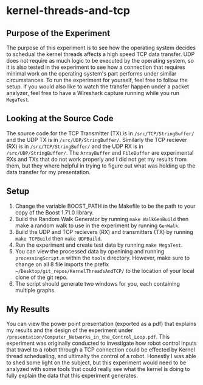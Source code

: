 # kernel-threads-and-tcp

## Purpose of the Experiment
The purpose of this experiment is to see how the operating system decides to schedual the kernel threads affects a high 
speed TCP data transfer. UDP does not require as much logic to be executed by the operating system, so it is also tested in
the experiment to see how a connection that requires minimal work on the operating system's part performs under similar
circumstances. To run the experiment for yourself, feel free to follow the setup. if you would also like to watch the transfer
happen under a packet analyzer, feel free to have a Wireshark capture running while you run ```MegaTest```.

## Looking at the Source Code
The source code for the TCP Transmitter (TX) is in ```/src/TCP/StringBuffer/``` and the UDP TX is in ```/src/UDP/StringBuffer/```. Similarly the TCP reciever (RX) is in ```/src/TCP/StringBuffer/``` and the UDP RX is in ```/src/UDP/StringBuffer/```. The ```ArrayBuffer``` and ```FileBuffer``` are experimental RXs and TXs that do not work properly and I did not get my results from them, but they where helpful in trying to figure out what was holding up the data transfer for my presentation.

## Setup
1) Change the variable BOOST_PATH in the Makefile to be the path to your copy of the Boost 1.71.0 library.
2) Build the Random Walk Generator by running ```make WalkGenBuild``` then make a random walk to use in the experiment by running ```GenWalk```.
3) Build the UDP and TCP recievers (RX) and transmitters (TX) by running ```make TCPBuild``` then  ```make UDPBuild```.
4) Run the experiment and create test data by running ```make MegaTest```.
5) You can view the processed data by openining and running ```processingScript.m``` within the ```tools``` directory. However, make sure to change on all 8 file imports the prefix ```~/Desktop/git_repos/KernelThreadsAndTCP/``` to the location of your local clone of the git repo.
6) The script should generate two windows for you, each containing multiple graphs.

## My Results
You can view the power point presentation (exported as a pdf) that explains my results and the design of the experiment under
```/presentation/Computer_Networks_in_the_Control_Loop.pdf```. This experiment was originally conducted to investigate how
robot control inputs that travel to a robot through a TCP connection could be effected by Kernel thread schedualing, and
ultimalty the control of a robot. Honestly I was able to shed some light on the subject, but this experiment would need to 
be analyzed with some tools that could really see what the kernel is doing to fully explain the data that this experiment generates.
